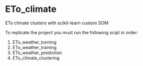 # ETo_climate

ETo climate clusters with scikit-learn custom SOM

To replicate the project you must run the following scipt in order:

1) ETo_weather_tunning
2) ETo_weather_training
3) ETo_weather_prediction
4) ETo_climate_clustering 
